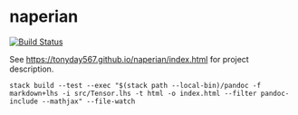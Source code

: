 naperian
===

[![Build Status](https://travis-ci.org/tonyday567/naperian.png)](https://travis-ci.org/tonyday567/naperian)

See https://tonyday567.github.io/naperian/index.html for project description.

~~~
stack build --test --exec "$(stack path --local-bin)/pandoc -f markdown+lhs -i src/Tensor.lhs -t html -o index.html --filter pandoc-include --mathjax" --file-watch
~~~
